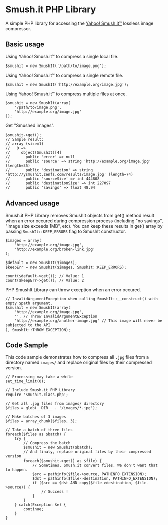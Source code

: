# Smush.it PHP Library

A simple PHP library for accessing the [Yahoo! Smush.it™](http://www.smushit.com/ysmush.it/) lossless image compressor.

## Basic usage

Using Yahoo! Smush.it™ to compress a single local file.

	$smushit = new SmushIt('/path/to/image.png');

Using Yahoo! Smush.it™ to compress a single remote file.

    $smushit = new SmushIt('http://example.org/image.jpg');

Using Yahoo! Smush.it™ to compress multiple files at once.

    $smushit = new SmushIt(array(
    	'/path/to/image.png',
    	'http://example.org/image.jpg'
    ));

Get "Smushed images".

    $smushit->get();
    // Sample result:
    // array (size=1)
    //   0 =>
    //     object(SmushIt)[4]
    //       public 'error' => null
    //       public 'source' => string 'http://example.org/image.jpg' (length=35)
    //       public 'destination' => string 'http://ysmushit.zenfs.com/results/image.jpg' (length=74)
    //       public 'sourceSize' => int 444808
    //       public 'destinationSize' => int 227097
    //       public 'savings' => float 48.94

## Advanced usage

Smush.it PHP Library removes SmushIt objects from get() method result when an error occured during compression process (including "no savings", "image size exceeds 1MB", etc). You can keep these results in get() array by passing `SmushIt::KEEP_ERRORS` flag to SmushIt constructor.

    $images = array(
        'http://example.org/image.jpg',
        'http://example.org/broken-link.jpg'
    );

    $default = new SmushIt($images);
    $keepErr = new SmushIt($images, SmushIt::KEEP_ERRORS);

    count($default->get()); // Value: 1
    count($keepErr->get()); // Value: 2

PHP SmushIt Library can throw exception when an error occured.

    // InvalidArgumentException when calling SmushIt::__construct() with empty $path argument.
    $smushit = new SmushIt(array(
        'http://example.org/image.jpg',
        '', // Throw InvalidArgumentException
        'http://example.org/another-image.jpg' // This image will never be subjected to the API
    ), SmushIt::THROW_EXCEPTION);

## Code Sample

This code sample demonstrates how to compress all `.jpg` files from a directory named `images/` and replace original files by their compressed version.

    // Processing may take a while
    set_time_limit(0);

    // Include Smush.it PHP Library
    require 'SmushIt.class.php';

    // Get all .jpg files from images/ directory
    $files = glob(__DIR__ . '/images/*.jpg');

    // Make batches of 3 images
    $files = array_chunk($files, 3);

    // Take a batch of three files
    foreach($files as $batch) {
        try {
        	// Compress the batch
            $smushit = new SmushIt($batch);
            // And finaly, replace original files by their compressed version
            foreach($smushit->get() as $file) {
                // Sometimes, Smush.it convert files. We don't want that to happen.
                $src = pathinfo($file->source, PATHINFO_EXTENSION);
                $dst = pathinfo($file->destination, PATHINFO_EXTENSION);
                if ($src == $dst AND copy($file->destination, $file->source)) {
                    // Success !
                }
            }
        } catch(Exception $e) {
            continue;
        }
    }
